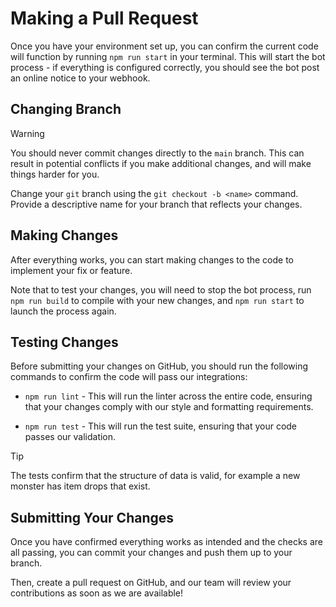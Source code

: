 # Making a Pull Request

Once you have your environment set up, you can confirm the current code will function by running `npm run start` in your terminal. This will start the bot process - if everything is configured correctly, you should see the bot post an online notice to your webhook.

## Changing Branch

> [!WARNING]
> You should never commit changes directly to the `main` branch. This can result in potential conflicts if you make additional changes, and will make things harder for you.

Change your `git` branch using the `git checkout -b <name>` command. Provide a descriptive name for your branch that reflects your changes.

## Making Changes

After everything works, you can start making changes to the code to implement your fix or feature.

Note that to test your changes, you will need to stop the bot process, run `npm run build` to compile with your new changes, and `npm run start` to launch the process again.

## Testing Changes

Before submitting your changes on GitHub, you should run the following commands to confirm the code will pass our integrations:

- `npm run lint` - This will run the linter across the entire code, ensuring that your changes comply with our style and formatting requirements.

- `npm run test` - This will run the test suite, ensuring that your code passes our validation.

> [!TIP]
> The tests confirm that the structure of data is valid, for example a new monster has item drops that exist.

## Submitting Your Changes

Once you have confirmed everything works as intended and the checks are all passing, you can commit your changes and push them up to your branch.

Then, create a pull request on GitHub, and our team will review your contributions as soon as we are available!
